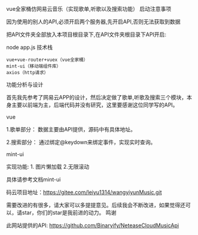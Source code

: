 vue全家桶仿网易云音乐（实现歌单,听歌以及搜索功能）
启动注意事项

因为使用的别人的API,必须开启两个服务器,先开启API,否则无法获取到数据

把API文件夹全部放入本项目根目录下,在API文件夹根目录下API开启:

node app.js
技术栈

    vue+vue-router+vuex（vue全家桶）
    mint-ui（移动端组件库）
    axios（http请求）

功能分析与设计

首先我先参考了网易云APP的设计，然后决定做了歌单,听歌及搜索三个模块，本身主要以前端为主，后端代码并没有研究，这里要感谢这位同学写的API。

vue

1.歌单部分： 数据主要由API提供，源码中有具体地址。

2.搜索部分： 通过绑定@keydown来绑定事件，实现实时查询。

mint-ui

实现功能: 1. 图片懒加载 2.无限滚动

具体请参考文档mint-ui

码云项目地址：https://gitee.com/leiyu1314/wangyiyunMusic.git

需要改进的有很多，请大家可以多提提意见。后续我会不断改进，如果觉得还可以，请star，你们的star是我前进的动力。
鸣谢

此网站提供的API: https://github.com/Binaryify/NeteaseCloudMusicApi
